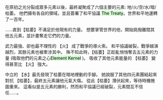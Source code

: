 
在原初之光分裂成眾多元素以後，最終凝聚成了六個主要的元素: 地/火/空/水/暗/枯萎。
他們擁有各自的領域，並且簽署了和平協議 <mark style="background: #BBFABBA6;">The Treaty</mark>。世界和平地運轉了一百年。


......直到【枯萎】不滿足於他現有的力量。
想要掌管世界的他，開始挑撥離間其他五元素，並計畫奪走它們的力量。


武力最強、卻也最不理性的 【火】 成了戰爭的導火索。
和平協議破裂，戰爭越演越烈，其餘元素也被牽涉其中。
殊不知此時，【枯萎】正趁亂悄悄奪去五元素的力量 (吸取他們的元素之心<mark style="background: #BBFABBA6;">Element Kernel</mark> )。
吸收了其他元素能量的 【枯萎】 變得甚至比 【火】 強大。


中立的 【水】最先發現了枯萎在暗地裡動的手腳。
她說服了其他四元素團結起來對抗 【枯萎】，最終五元素讓他元氣大傷。
從此【枯萎】潛伏起來，等待時機捲圖重來。
這看似是五元素的勝利，然而和平協議已經破裂，元素間互不信任......。
